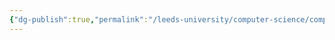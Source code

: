 ```yaml
---
{"dg-publish":true,"permalink":"/leeds-university/computer-science/compulsory-modules/databases/7-normalisation/7-normalisation/"}
---
```


